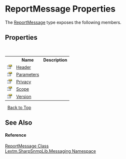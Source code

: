 # ReportMessage Properties
 

The <a href="T_Lextm_SharpSnmpLib_Messaging_ReportMessage">ReportMessage</a> type exposes the following members.


## Properties
&nbsp;<table><tr><th></th><th>Name</th><th>Description</th></tr><tr><td>![Public property](media/pubproperty.gif "Public property")</td><td><a href="P_Lextm_SharpSnmpLib_Messaging_ReportMessage_Header">Header</a></td><td /></tr><tr><td>![Public property](media/pubproperty.gif "Public property")</td><td><a href="P_Lextm_SharpSnmpLib_Messaging_ReportMessage_Parameters">Parameters</a></td><td /></tr><tr><td>![Public property](media/pubproperty.gif "Public property")</td><td><a href="P_Lextm_SharpSnmpLib_Messaging_ReportMessage_Privacy">Privacy</a></td><td /></tr><tr><td>![Public property](media/pubproperty.gif "Public property")</td><td><a href="P_Lextm_SharpSnmpLib_Messaging_ReportMessage_Scope">Scope</a></td><td /></tr><tr><td>![Public property](media/pubproperty.gif "Public property")</td><td><a href="P_Lextm_SharpSnmpLib_Messaging_ReportMessage_Version">Version</a></td><td /></tr></table>&nbsp;
<a href="#reportmessage-properties">Back to Top</a>

## See Also


#### Reference
<a href="T_Lextm_SharpSnmpLib_Messaging_ReportMessage">ReportMessage Class</a><br /><a href="N_Lextm_SharpSnmpLib_Messaging">Lextm.SharpSnmpLib.Messaging Namespace</a><br />